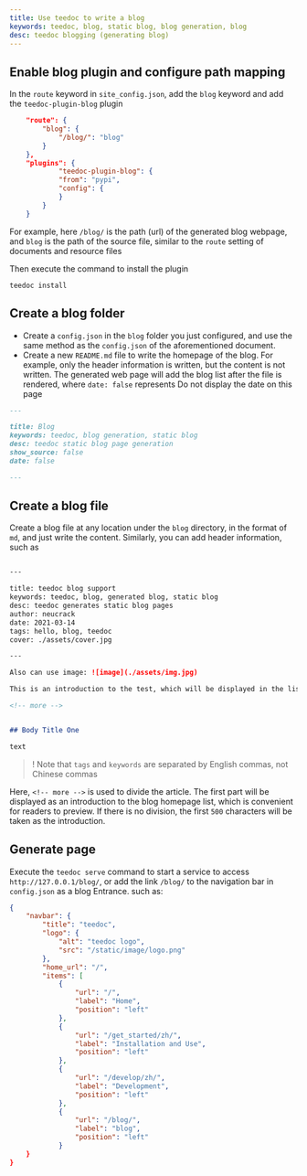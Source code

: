```yaml
---
title: Use teedoc to write a blog
keywords: teedoc, blog, static blog, blog generation, blog
desc: teedoc blogging (generating blog)
---
```


## Enable blog plugin and configure path mapping

In the `route` keyword in `site_config.json`, add the `blog` keyword and add the `teedoc-plugin-blog` plugin
```json
    "route": {
        "blog": {
            "/blog/": "blog"
        }
    },
    "plugins": {
            "teedoc-plugin-blog": {
            "from": "pypi",
            "config": {
            }
        }
    }
```

For example, here `/blog/` is the path (url) of the generated blog webpage, and `blog` is the path of the source file, similar to the `route` setting of documents and resource files

Then execute the command to install the plugin
```shell
teedoc install
```


## Create a blog folder

* Create a `config.json` in the `blog` folder you just configured, and use the same method as the `config.json` of the aforementioned document.
* Create a new `README.md` file to write the homepage of the blog. For example, only the header information is written, but the content is not written. The generated web page will add the blog list after the file is rendered, where `date: false` represents Do not display the date on this page

```markdown
---

title: Blog
keywords: teedoc, blog generation, static blog
desc: teedoc static blog page generation
show_source: false
date: false

---

```

## Create a blog file

Create a blog file at any location under the `blog` directory, in the format of `md`, and just write the content. Similarly, you can add header information, such as
```markdown

---

title: teedoc blog support
keywords: teedoc, blog, generated blog, static blog
desc: teedoc generates static blog pages
author: neucrack
date: 2021-03-14
tags: hello, blog, teedoc
cover: ./assets/cover.jpg

---

Also can use image: ![image](./assets/img.jpg)

This is an introduction to the test, which will be displayed in the list. Use `<!-- more -->` to separate the text

<!-- more -->


## Body Title One

text


```

>! Note that `tags` and `keywords` are separated by English commas, not Chinese commas


Here, `<!-- more -->` is used to divide the article. The first part will be displayed as an introduction to the blog homepage list, which is convenient for readers to preview. If there is no division, the first `500` characters will be taken as the introduction.

## Generate page

Execute the `teedoc serve` command to start a service to access `http://127.0.0.1/blog/`, or add the link `/blog/` to the navigation bar in `config.json` as a blog Entrance.
such as:
```json
{
    "navbar": {
        "title": "teedoc",
        "logo": {
            "alt": "teedoc logo",
            "src": "/static/image/logo.png"
        },
        "home_url": "/",
        "items": [
            {
                "url": "/",
                "label": "Home",
                "position": "left"
            },
            {
                "url": "/get_started/zh/",
                "label": "Installation and Use",
                "position": "left"
            },
            {
                "url": "/develop/zh/",
                "label": "Development",
                "position": "left"
            },
            {
                "url": "/blog/",
                "label": "blog",
                "position": "left"
            }
    }
}
```

